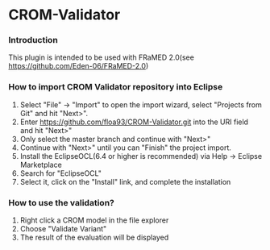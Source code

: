 # CROM-Validator
### Introduction
This plugin is intended to be used with FRaMED 2.0(see https://github.com/Eden-06/FRaMED-2.0)

### How to import CROM Validator repository into Eclipse
1. Select "File" -> "Import" to open the import wizard, select "Projects from Git" and hit "Next>".
2. Enter https://github.com/floa93/CROM-Validator.git into the URI field and hit "Next>"
3. Only select the master branch and continue with "Next>"
4. Continue with "Next>" until you can "Finish" the project import.
5. Install the EclipseOCL(6.4 or higher is recommended) via Help -> Eclipse Marketplace
6. Search for "EclipseOCL"
7. Select it, click on the "Install" link, and complete the installation


### How to use the validation?
1. Right click a CROM model in the file explorer
2. Choose "Validate Variant"
3. The result of the evaluation will be displayed
